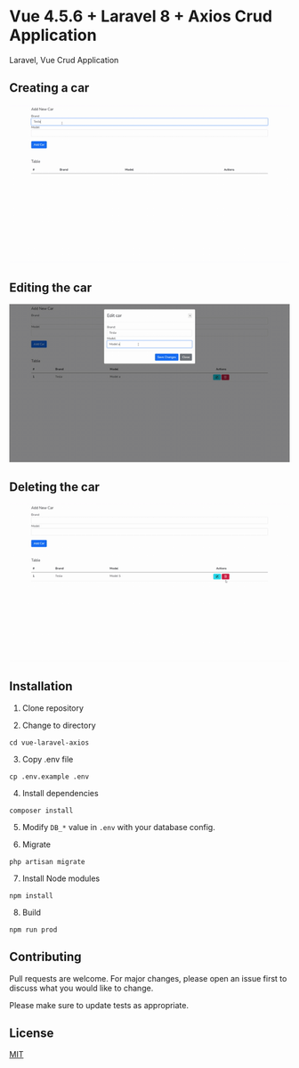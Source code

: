 # Vue 4.5.6 + Laravel 8 + Axios Crud Application

Laravel, Vue Crud Application  

## Creating a car

<img src="create.gif">

## Editing the car

<img src="edit.gif">

## Deleting the car

<img src="delete.gif">



## Installation

1. Clone repository

2. Change to directory

```
cd vue-laravel-axios
```

3. Copy .env file


```
cp .env.example .env
```

4. Install dependencies

````
composer install
````
5. Modify `DB_*` value in `.env` with your database config.


6. Migrate
````
php artisan migrate
````

7. Install Node modules

````
npm install
````
8. Build

````
npm run prod
````

## Contributing
Pull requests are welcome. For major changes, please open an issue first to discuss what you would like to change.

Please make sure to update tests as appropriate.

## License
[MIT](https://choosealicense.com/licenses/mit/)
